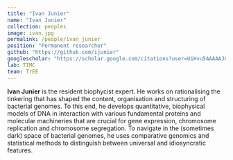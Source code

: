 ```yaml
---
title: "Ivan Junier"
name: "Ivan Junier"
collection: peoples
image: ivan.jpg
permalink: /people/ivan_junier
position: "Permanent researcher"
github: "https://github.com/ijunier"
googlescholar: "https://scholar.google.com/citations?user=UiHvu5AAAAAJ&hl=en"
lab: TIMC
team: TrEE
---
```


**Ivan Junier** is the resident biophycist expert. He works on rationalising the tinkering that has shaped the content, organisation and structuring of bacterial genomes. To this end, he develops quantitative, biophysical models of DNA in interaction with various fundamental proteins and molecular machineries that are crucial for gene expression, chromosome replication and chromosome segregation. To navigate in the (sometimes dark) space of bacterial genomes, he uses comparative genomics and statistical methods to distinguish between universal and idiosyncratic features.
